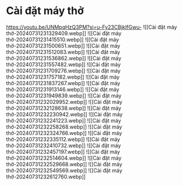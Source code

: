 # Cài đặt máy thở

https://youtu.be/UNMpqHzQ3PM?si=u-Fy23CBjklfGwu-
![[Cài đặt máy thở-20240731231329409.webp]]
![[Cài đặt máy thở-20240731231415510.webp]]
![[Cài đặt máy thở-20240731231500651.webp]]
![[Cài đặt máy thở-20240731231512083.webp]]
![[Cài đặt máy thở-20240731231536862.webp]]
![[Cài đặt máy thở-20240731231557482.webp]]
![[Cài đặt máy thở-20240731231709276.webp]]
![[Cài đặt máy thở-20240731231757182.webp]]
![[Cài đặt máy thở-20240731231837267.webp]]
![[Cài đặt máy thở-20240731231913146.webp]]
![[Cài đặt máy thở-20240731231949839.webp]]
![[Cài đặt máy thở-20240731232029952.webp]]
![[Cài đặt máy thở-20240731232128638.webp]]
![[Cài đặt máy thở-20240731232230942.webp]]
![[Cài đặt máy thở-20240731232241223.webp]]
![[Cài đặt máy thở-20240731232258268.webp]]
![[Cài đặt máy thở-20240731232324766.webp]]
![[Cài đặt máy thở-20240731232335112.webp]]
![[Cài đặt máy thở-20240731232410732.webp]]
![[Cài đặt máy thở-20240731232457197.webp]]
![[Cài đặt máy thở-20240731232514604.webp]]
![[Cài đặt máy thở-20240731232529668.webp]]
![[Cài đặt máy thở-20240731232549569.webp]]
![[Cài đặt máy thở-20240731232612760.webp]]




